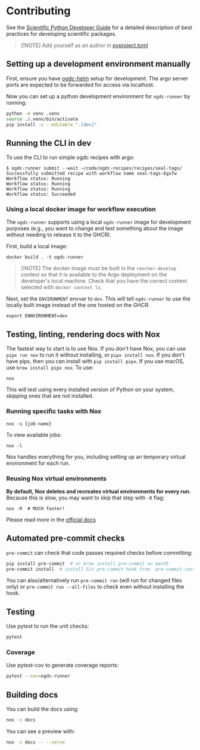 # Contributing

See the [Scientific Python Developer Guide][spc-dev-intro] for a detailed
description of best practices for developing scientific packages.

[spc-dev-intro]: https://learn.scientific-python.org/development/

> [!NOTE] Add yourself as an author in [pyproject.toml](../pyproject.toml)

## Setting up a development environment manually

First, ensure you have [ogdc-helm](https://github.com/QGreenland-Net/ogdc-helm)
setup for development. The argo server ports are expected to be forwarded for
access via localhost.

Now you can set up a python development environment for `ogdc-runner` by
running:

```bash
python -m venv .venv
source ./.venv/bin/activate
pip install -v --editable ".[dev]"
```

## Running the CLI in dev

To use the CLI to run simple ogdc recipes with argo:

```
$ ogdc-runner submit --wait ~/code/ogdc-recipes/recipes/seal-tags/
Successfully submitted recipe with workflow name seal-tags-6gxfw
Workflow status: Running
Workflow status: Running
Workflow status: Running
Workflow status: Succeeded
```

### Using a local docker image for workflow execution

The `ogdc-runner` supports using a local `ogdc-runner` image for development
purposes (e.g., you want to change and test something about the image without
needing to release it to the GHCR).

First, build a local image:

```
docker build . -t ogdc-runner
```

> [!NOTE] The docker image must be built in the `rancher-desktop` context so
> that it is available to the Argo deployment on the developer's local machine.
> Check that you have the correct context selected with `docker context ls`.

Next, set the `ENVIRONMENT` envvar to `dev`. This will tell `ogdc-runner` to use
the locally built image instead of the one hosted on the GHCR:

```
export ENNVIRONMENT=dev
```

## Testing, linting, rendering docs with Nox

The fastest way to start is to use Nox. If you don't have Nox, you can use
`pipx run nox` to run it without installing, or `pipx install nox`. If you don't
have pipx, then you can install with `pip install pipx`. If you use macOS, use
`brew install pipx nox`. To use:

```console
nox
```

This will test using every installed version of Python on your system, skipping
ones that are not installed.

### Running specific tasks with Nox

```console
nox -s {job-name}
```

To view available jobs:

```console
nox -l
```

Nox handles everything for you, including setting up an temporary virtual
environment for each run.

### Reusing Nox virtual environments

**By default, Nox deletes and recreates virtual environments for every run.**
Because this is slow, you may want to skip that step with `-R` flag:

```console
nox -R  # MUCH faster!
```

Please read more in the
[official docs](https://nox.thea.codes/en/stable/usage.html#re-using-virtualenvs)

## Automated pre-commit checks

`pre-commit` can check that code passes required checks before committing:

```bash
pip install pre-commit  # or brew install pre-commit on macOS
pre-commit install  # install Git pre-commit hook from .pre-commit-config.yml
```

You can also/alternatively run `pre-commit run` (will run for changed files
only) or `pre-commit run --all-files` to check even without installing the hook.

## Testing

Use pytest to run the unit checks:

```bash
pytest
```

### Coverage

Use pytest-cov to generate coverage reports:

```bash
pytest --cov=ogdc-runner
```

## Building docs

You can build the docs using:

```bash
nox -s docs
```

You can see a preview with:

```bash
nox -s docs -- --serve
```
